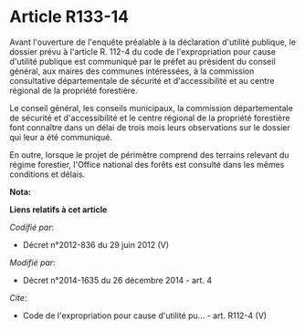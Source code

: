 # Article R133-14

Avant l'ouverture de l'enquête préalable à la déclaration d'utilité publique, le dossier prévu à l'article R. 112-4 du code
de l'expropriation pour cause d'utilité publique est communiqué par le préfet au président du conseil général, aux maires des
communes intéressées, à la commission consultative départementale de sécurité et d'accessibilité et au centre régional de la
propriété forestière. 

Le conseil général, les conseils municipaux, la commission départementale de sécurité et d'accessibilité et le centre
régional de la propriété forestière font connaître dans un délai de trois mois leurs observations sur le dossier qui leur a
été communiqué. 

En outre, lorsque le projet de périmètre comprend des terrains relevant du régime forestier, l'Office national des forêts est
consulté dans les mêmes conditions et délais.

**Nota:**



**Liens relatifs à cet article**

_Codifié par_:

  - Décret n°2012-836 du 29 juin 2012 (V)

_Modifié par_:

  - Décret n°2014-1635 du 26 décembre 2014 - art. 4

_Cite_:

  - Code de l'expropriation pour cause d'utilité pu... - art. R112-4 (V)
